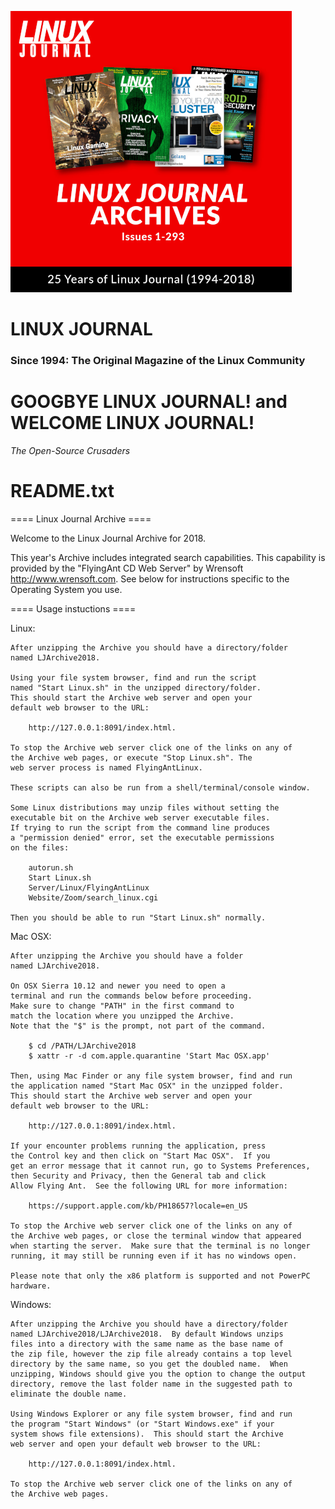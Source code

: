 ![LINUX JOURNAL Since 1994: The Original Magazine of the Linux Community - ARCHIVE](https://raw.githubusercontent.com/acastroy/linuxjournal/master/Publications/1994-2018/images/CD_Index.png)

# LINUX JOURNAL
### Since 1994: The Original Magazine of the Linux Community

# GOOGBYE LINUX JOURNAL! and WELCOME LINUX JOURNAL!
_The Open-Source Crusaders_

# README.txt
==== Linux Journal Archive ====

Welcome to the Linux Journal Archive for 2018.

This year's Archive includes integrated search capabilities.
This capability is provided by the "FlyingAnt CD Web Server" by
Wrensoft http://www.wrensoft.com.  See below for instructions
specific to the Operating System you use.



==== Usage instuctions ====

Linux:

    After unzipping the Archive you should have a directory/folder
    named LJArchive2018.

    Using your file system browser, find and run the script
    named "Start Linux.sh" in the unzipped directory/folder.
    This should start the Archive web server and open your
    default web browser to the URL:

        http://127.0.0.1:8091/index.html.

    To stop the Archive web server click one of the links on any of
    the Archive web pages, or execute "Stop Linux.sh". The
    web server process is named FlyingAntLinux.

    These scripts can also be run from a shell/terminal/console window.

    Some Linux distributions may unzip files without setting the
    executable bit on the Archive web server executable files.
    If trying to run the script from the command line produces
    a "permission denied" error, set the executable permissions
    on the files:

        autorun.sh
        Start Linux.sh
        Server/Linux/FlyingAntLinux
        Website/Zoom/search_linux.cgi

    Then you should be able to run "Start Linux.sh" normally.


Mac OSX:

    After unzipping the Archive you should have a folder
    named LJArchive2018.

    On OSX Sierra 10.12 and newer you need to open a
    terminal and run the commands below before proceeding.
    Make sure to change "PATH" in the first command to
    match the location where you unzipped the Archive.
    Note that the "$" is the prompt, not part of the command.

        $ cd /PATH/LJArchive2018
        $ xattr -r -d com.apple.quarantine 'Start Mac OSX.app'

    Then, using Mac Finder or any file system browser, find and run
    the application named "Start Mac OSX" in the unzipped folder.
    This should start the Archive web server and open your
    default web browser to the URL:

        http://127.0.0.1:8091/index.html.

    If your encounter problems running the application, press
    the Control key and then click on "Start Mac OSX".  If you
    get an error message that it cannot run, go to Systems Preferences,
    then Security and Privacy, then the General tab and click
    Allow Flying Ant.  See the following URL for more information:

        https://support.apple.com/kb/PH18657?locale=en_US

    To stop the Archive web server click one of the links on any of
    the Archive web pages, or close the terminal window that appeared
    when starting the server.  Make sure that the terminal is no longer
    running, it may still be running even if it has no windows open.

    Please note that only the x86 platform is supported and not PowerPC
    hardware.


Windows:

    After unzipping the Archive you should have a directory/folder
    named LJArchive2018/LJArchive2018.  By default Windows unzips
    files into a directory with the same name as the base name of
    the zip file, however the zip file already contains a top level
    directory by the same name, so you get the doubled name.  When
    unzipping, Windows should give you the option to change the output
    directory, remove the last folder name in the suggested path to
    eliminate the double name.

    Using Windows Explorer or any file system browser, find and run
    the program "Start Windows" (or "Start Windows.exe" if your
    system shows file extensions).  This should start the Archive
    web server and open your default web browser to the URL:

        http://127.0.0.1:8091/index.html.

    To stop the Archive web server click one of the links on any of
    the Archive web pages.